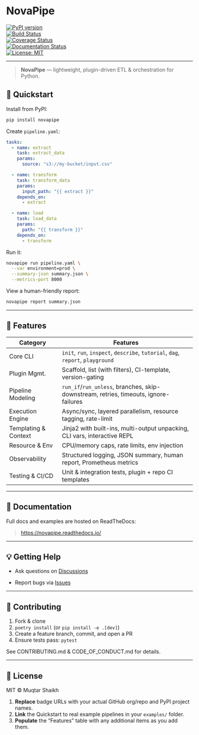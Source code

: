 # NovaPipe

[![PyPI version](https://img.shields.io/pypi/v/novapipe.svg)](https://pypi.org/project/novapipe)  
[![Build Status](https://github.com/muqtarM/novapipe/actions/workflows/release.yml/badge.svg)](https://github.com/muqtarM/novapipe/actions)  
[![Coverage Status](https://img.shields.io/codecov/c/github/your-org/novapipe.svg)](https://codecov.io/gh/muqtarM/novapipe)  
[![Documentation Status](https://readthedocs.org/projects/novapipe/badge/?version=latest)](https://novapipe.readthedocs.io/)  
[![License: MIT](https://img.shields.io/badge/License-MIT-blue.svg)](LICENSE)

---

> **NovaPipe** — lightweight, plugin-driven ETL & orchestration for Python.

## 🎯 Quickstart

Install from PyPI:

```bash
pip install novapipe
```

Create `pipeline.yaml`:

```yaml
tasks:
  - name: extract
    task: extract_data
    params:
      source: "s3://my-bucket/input.csv"

  - name: transform
    task: transform_data
    params:
      input_path: "{{ extract }}"
    depends_on:
      - extract

  - name: load
    task: load_data
    params:
      path: "{{ transform }}"
    depends_on:
      - transform
```

Run it:

```bash
novapipe run pipeline.yaml \
  --var environment=prod \
  --summary-json summary.json \
  --metrics-port 8000
```

View a human-friendly report:

```bash
novapipe report summary.json
```

---

## 🚀 Features

|Category	| Features |
|-----------|----------|
|Core CLI	| `init`, `run`, `inspect`, `describe`, `tutorial`, `dag`, `report`, `playground`|
|Plugin Mgmt.	|Scaffold, list (with filters), CI-template, version-gating|
|Pipeline Modeling	|`run_if`/`run_unless`, branches, skip-downstream, retries, timeouts, ignore-failures|
|Execution Engine	|Async/sync, layered parallelism, resource tagging, rate-limit|
|Templating & Context	|Jinja2 with built-ins, multi-output unpacking, CLI vars, interactive REPL|
|Resource & Env	|CPU/memory caps, rate limits, env injection|
|Observability	|Structured logging, JSON summary, human report, Prometheus metrics|
|Testing & CI/CD	|Unit & integration tests, plugin + repo CI templates|

---

## 📖 Documentation

Full docs and examples are hosted on ReadTheDocs:

> https://novapipe.readthedocs.io/

---

## 💡 Getting Help

- Ask questions on [Discussions](https://github.com/muqtarM/novapipe/discussions)

- Report bugs via [Issues](https://github.com/muqtarM/novapipe/discussions)

---

## 🤝 Contributing

1. Fork & clone
2. `poetry install` (or `pip install -e .[dev]`)
3. Create a feature branch, commit, and open a PR
4. Ensure tests pass: `pytest`

See CONTRIBUTING.md & CODE_OF_CONDUCT.md for details.

---

## 📜 License

MIT © Muqtar Shaikh

1. **Replace** badge URLs with your actual GitHub org/repo and PyPI project names.  
2. **Link** the Quickstart to real example pipelines in your `examples/` folder.  
3. **Populate** the “Features” table with any additional items as you add them.  


